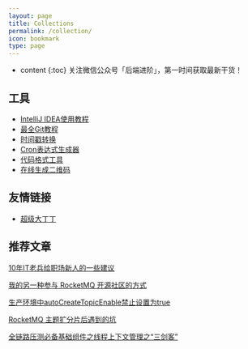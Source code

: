 ```yaml
---
layout: page
title: Collections
permalink: /collection/
icon: bookmark
type: page
---
```


* content
{:toc}
关注微信公众号「后端进阶」，第一时间获取最新干货！



## 工具

- [IntelliJ IDEA使用教程](http://www.phperz.com/special/83.html)
- [最全Git教程](https://git-scm.com/book/zh/v2)
- [时间戳转换](https://tool.lu/timestamp/)
- [Cron表达式生成器](http://cron.qqe2.com/)
- [代码格式工具](http://tool.oschina.net/codeformat/json)
- [在线生成二维码](https://cli.im/)




## 友情链接

- [超级大丁丁](https://msgcode.github.io/)



## 推荐文章

[10年IT老兵给职场新人的一些建议](https://dingwpmz.gitee.io/posts/7b3f0619.html)

[我的另一种参与 RocketMQ 开源社区的方式](https://dingwpmz.gitee.io/posts/97996927.html)

[生产环境中autoCreateTopicEnable禁止设置为true](https://dingwpmz.gitee.io/posts/e6afac5e.html)

[RocketMQ 主题扩分片后遇到的坑](https://dingwpmz.gitee.io/posts/c4065704.html)

[全链路压测必备基础组件之线程上下文管理之“三剑客”](https://dingwpmz.gitee.io/posts/497923c7.html)





